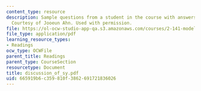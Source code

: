 ```yaml
---
content_type: resource
description: Sample questions from a student in the course with answers from the professor.
  Courtesy of Jooeun Ahn. Used with permission.
file: https://ol-ocw-studio-app-qa.s3.amazonaws.com/courses/2-141-modeling-and-simulation-of-dynamic-systems-fall-2006/665919b6c359810f3862691721836026_discussion_of_sy.pdf
file_type: application/pdf
learning_resource_types:
- Readings
ocw_type: OCWFile
parent_title: Readings
parent_type: CourseSection
resourcetype: Document
title: discussion_of_sy.pdf
uid: 665919b6-c359-810f-3862-691721836026
---
```

